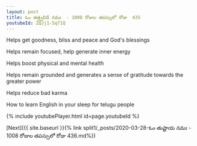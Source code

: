 ```yaml
---
layout: post
title: ఓం తత్త్వవిడే నమః  - 1008 రోజుల తపస్సులో రోజు  435
youtubeId: ZQJj1-5q71Q
---
```

 
 
Helps get goodness, bliss and peace and God's blessings
 
Helps remain focused, help generate inner energy 
 
Helps boost physical and mental health 
 
Helps remain grounded and generates a sense of gratitude towards the greater power 
 
Helps reduce bad karma
 
How to learn English in your sleep for telugu people
 
 
 
 


{% include youtubePlayer.html id=page.youtubeId %}
 
[Next]({{ site.baseurl }}{% link split1/_posts/2020-03-28-ఓం తుష్టాయ నమః  - 1008 రోజుల తపస్సులో రోజు  436.md%})
 
